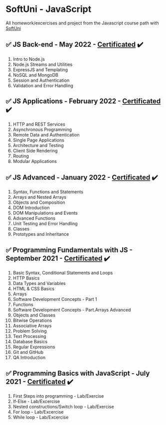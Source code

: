 # SoftUni - JavaScript 
All homework/excercises and project from the Javascript course path with [SoftUni](https://softuni.bg/)

## :white_check_mark: JS Back-end - May 2022 - [Certificated](https://softuni.bg/certificates/certificates/converttoimage/137155?code=7cae6516) :heavy_check_mark:
1. Intro to Node.js
2. Node.js Streams and Utilities
3. ExpressJS and Templating
4. NoSQL and MongoDB
5. Session and Authentication
6. Validation and Error Handling

## :white_check_mark: JS Applications - February 2022 - [Certificated](https://softuni.bg/certificates/certificates/converttoimage/130390?code=cc365f1b) :heavy_check_mark:
1. HTTP and REST Services
2. Asynchronous Programming
3. Remote Data and Authentication
4. Single Page Applications
5. Architecture and Testing
6. Client Side Rendering
7. Routing
8. Modular Applications

## :white_check_mark: JS Advanced - January 2022 - [Certificated](https://softuni.bg/certificates/certificates/converttoimage/126561?code=e6aa94f2) :heavy_check_mark:
1. Syntax, Functions and Statements
2. Arrays and Nested Arrays
3. Objects and Composition
4. DOM Introduction
5. DOM Manipulations and Events
6. Advanced Functions
7. Unit Testing and Error Handling
8. Classes
9. Prototypes and Inheritance


## :white_check_mark: Programming Fundamentals with JS - September 2021 - [Certificated](https://softuni.bg/certificates/certificates/converttoimage/119787?code=9cee819d) :heavy_check_mark:
1. Basic Syntax, Conditional Statements and Loops
2. HTTP Basics
3. Data Types and Variables
4. HTML & CSS Basics
5. Arrays
6. Software Development Concepts - Part 1
7. Functions
8. Software Development Concepts - Part.Arrays Advanced
9. Objects and Classes
10. Bitwise Operations
11. Associative Arrays
12. Problem Solving
13. Text Processing
14. Database Basics
15. Regular Expressions
16. Git and GitHub
17. QA Introduction

## :white_check_mark: Programming Basics with JavaScript - July 2021 - [Certificated](https://softuni.bg/certificates/certificates/converttoimage/112069?code=02e0a59e) :heavy_check_mark:
01. First Steps into programming - Lab/Exercise
02. If-Else - Lab/Excercise
03. Nested constructions/Switch loop - Lab/Exercise
04. For loop - Lab/Excercise
05. While loop - Lab/Excercise

